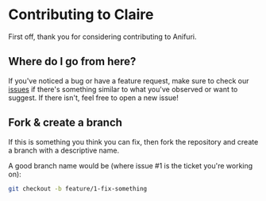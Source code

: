 # Contributing to Claire

First off, thank you for considering contributing to Anifuri.

## Where do I go from here?

If you've noticed a bug or have a feature request, make sure to check our [issues](https://github.com/pratham-jaiswal/claire/issues) if there's something similar to what you've observed or want to suggest. If there isn't, feel free to open a new issue!

## Fork & create a branch

If this is something you think you can fix, then fork the repository and create a branch with a descriptive name.

A good branch name would be (where issue #1 is the ticket you're working on):
```bash
git checkout -b feature/1-fix-something
```